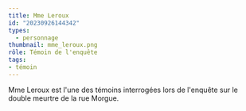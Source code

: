 ```yaml
---
title: Mme Leroux
id: "20230926144342"
types:
  - personnage
thumbnail: mme_leroux.png
rôle: Témoin de l'enquête
tags:
- témoin
---
```


Mme Leroux est l'une des témoins interrogées lors de l'enquête sur le double meurtre de la rue Morgue.
